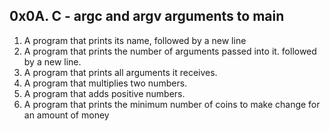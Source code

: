 ## 0x0A. C - argc and argv arguments to main

1. A program that prints its name, followed by a new line
2. A program that prints the number of arguments passed into it. followed by a new line.
3. A program that prints all arguments it receives. 
4. A program that multiplies two numbers.
5. A program that adds positive numbers.
6. A program that prints the minimum number of coins to make change for an amount of money

 
